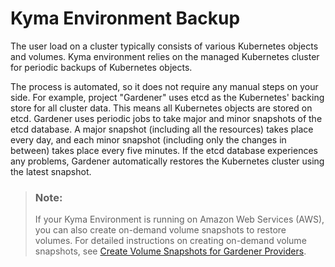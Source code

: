 <!-- loioab959cfbd07b46af97aecfd6577bfb10 -->

# Kyma Environment Backup

The user load on a cluster typically consists of various Kubernetes objects and volumes. Kyma environment relies on the managed Kubernetes cluster for periodic backups of Kubernetes objects.

The process is automated, so it does not require any manual steps on your side. For example, project "Gardener" uses etcd as the Kubernetes' backing store for all cluster data. This means all Kubernetes objects are stored on etcd. Gardener uses periodic jobs to take major and minor snapshots of the etcd database. A major snapshot \(including all the resources\) takes place every day, and each minor snapshot \(including only the changes in between\) takes place every five minutes. If the etcd database experiences any problems, Gardener automatically restores the Kubernetes cluster using the latest snapshot.

> ### Note:  
> If your Kyma Environment is running on Amazon Web Services \(AWS\), you can also create on-demand volume snapshots to restore volumes. For detailed instructions on creating on-demand volume snapshots, see [Create Volume Snapshots for Gardener Providers](https://kyma-project.io/docs/kyma/latest/04-operation-guides/operations/10-backup-kyma/#create-on-demand-volume-snapshots).

